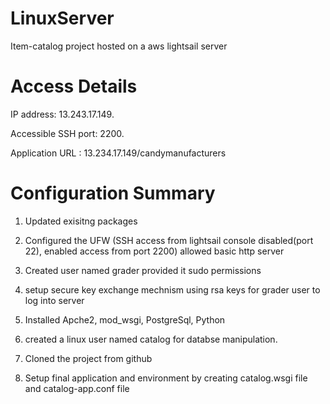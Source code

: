 # LinuxServer
Item-catalog project hosted on a aws lightsail server

# Access Details
IP address: 13.243.17.149.

Accessible SSH port: 2200.

Application URL : 13.234.17.149/candymanufacturers

# Configuration Summary

1. Updated exisitng packages

2. Configured the UFW (SSH access from lightsail console disabled(port 22), enabled access from port 2200)
  allowed basic http server

3. Created user named grader provided it sudo permissions

4. setup secure key exchange mechnism using rsa keys for grader user to log into server

5. Installed Apche2, mod_wsgi, PostgreSql, Python

6. created a linux user named catalog for databse manipulation.

7. Cloned the project from github

8. Setup final application and environment by creating catalog.wsgi file and catalog-app.conf file 
